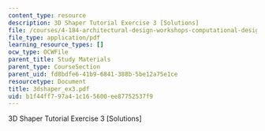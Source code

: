 ```yaml
---
content_type: resource
description: 3D Shaper Tutorial Exercise 3 [Solutions]
file: /courses/4-184-architectural-design-workshops-computational-design-for-housing-spring-2002/b1f44ff797a41c165600ee87752537f9_3dshaper_ex3.pdf
file_type: application/pdf
learning_resource_types: []
ocw_type: OCWFile
parent_title: Study Materials
parent_type: CourseSection
parent_uid: fd8bdfe6-41b9-6841-388b-5be12a75e1ce
resourcetype: Document
title: 3dshaper_ex3.pdf
uid: b1f44ff7-97a4-1c16-5600-ee87752537f9
---
```

3D Shaper Tutorial Exercise 3 [Solutions]

